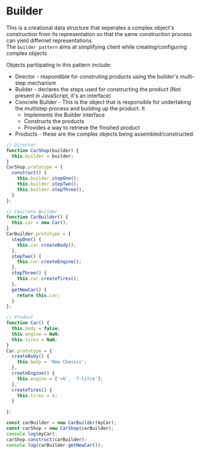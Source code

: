 # Builder

This is a creational data structure that seperates a complex object's construction from its representation so that the same construction process can yield differnet representations.  
The `builder pattern` aims at simplifying client while creating/configuring complex objects

Objects partiipating in this pattern include:
 
 - Director - respondible for construting products using the builder's multi-step mechanism
 - Builder - declares the steps used for constructing the product (Not present in JavaScript, it's an interface)
 - Concrete Builder - This is the object that is responsible for undertaking the multistep process and building up the product. It
   - Implements the Builder interface
   - Constructs the products
   - Provides a way to retrieve the finished product
 - Products - these are the complex objects being assembled/constructed.
 
 
```js
// Director
function CarShop(builder) {
  this.builder = builder;
}
CarShop.prototype = {
  construct() {
    this.builder.stepOne();
    this.builder.stepTwo();
    this.builder.stepThree();
  }
};

// Concrete Builder
function CarBuilder() {
  this.car = new Car();
}
CarBuilder.prototype = {
  stepOne() {
    this.car.createBody();
  },
  stepTwo() {
    this.car.createEngine();
  },
  stepThree() {
    this.car.createTires();
  },
  getNewCar() {
    return this.car;
  }
};

// Product
function Car() {
  this.body = false;
  this.engine = NaN;
  this.tires = NaN;
}
Car.prototype = {
  createBody() {
    this.body = 'New Chassis';
  },
  createEngine() {
    this.engine = ['v6', '7-litre'];
  },
  createTires() {
    this.tires = 4;
  }

};

const carBuilder = new CarBuilder(myCar);
const carShop = new CarShop(carBuilder);
console.log(myCar);
carShop.construct(carBuilder);
console.log(carBuilder.getNewCar());
```
 
 